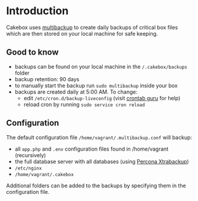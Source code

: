 # Introduction

Cakebox uses [multibackup](https://github.com/frdmn/tar-multibackup) to create daily
backups of critical box files which are then stored on your local machine for
safe keeping.

## Good to know

- backups can be found on your local machine in the `/.cakebox/backups` folder
- backup retention: 90 days
- to manually start the backup run `sudo multibackup` inside your box
- backups are created daily at 5:00 AM. To change:
  - edit `/etc/cron.d/backup-liveconfig` (visit [crontab guru](https://crontab.guru) for help)
  - reload cron by running `sudo service cron reload`

## Configuration

The default configuration file `/home/vagrant/.multibackup.conf` will backup:

- all `app.php` and `.env` configuration files found in /home/vagrant (recursively)
- the full database server with all databases (using [Percona Xtrabackup](https://www.percona.com/software/mysql-database/percona-xtrabackup))
- `/etc/nginx`
- `/home/vagrant/.cakebox`

Additional folders can be added to the backups by specifying them in the configuration file.